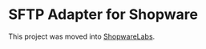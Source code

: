 # SFTP Adapter for Shopware

This project was moved into [ShopwareLabs](https://github.com/shopwareLabs/SwagMediaSftp).
